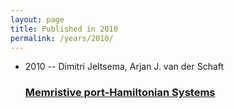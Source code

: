 ```yaml
---
layout: page
title: Published in 2010
permalink: /years/2010/
---
```


<ul class="post-list">

  <li>
    <span class="post-meta">2010 -- Dimitri Jeltsema, Arjan J. van der Schaft</span>
    <h3><a class="post-link" href="../../memristive-port-hamiltonian-systems">Memristive port-Hamiltonian Systems</a></h3>
  </li>
</ul>
